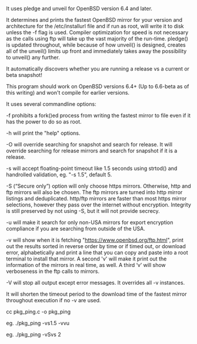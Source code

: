 It uses pledge and unveil for OpenBSD version 6.4 and later.

It determines and prints the fastest OpenBSD mirror for your version and architecture for the /etc/installurl file and if run 
as root, will write it to disk unless the -f flag is used.
Compiler optimization for speed is not necessary as the calls using ftp will take up the vast majority of the run-time. 
pledge() is updated throughout, while because of how unveil() is designed, creates all of the unveil() limits up front and
immediately takes away the possibility to unveil() any further.

It automatically discovers whether you are running a release vs a current or beta snapshot!
 
This program should work on OpenBSD versions 6.4+ (Up to 6.6-beta as of this writing) and won't compile for earlier versions.

It uses several commandline options:

-f prohibits a fork()ed process from writing the fastest mirror to file even if it has the power to do so as root.

-h will print the "help" options.

-O will override searching for snapshot and search for release. It will override searching for release mirrors and search for 
snapshot if it is a release.

-s will accept floating-point timeout like 1.5 seconds using strtod() and handrolled validation, eg. "-s 1.5", default 5.

-S (“Secure only”) option will only choose https mirrors. Otherwise, http and ftp mirrors will also be chosen. The ftp mirrors
   are turned into http mirror listings and deduplicated. http/ftp mirrors are faster than most https mirror selections, however 
   they pass over the internet without encryption. Integrity is still preserved by not using -S, but it will not provide
   secrecy.

-u will make it search for only non-USA mirrors for export encryption compliance if you are searching from outside of the USA.

-v will show when it is fetching "https://www.openbsd.org/ftp.html", print out the results sorted in reverse order by time
   or if timed out, or download error, alphabetically and print a line that you can copy and paste into a root terminal to
   install that mirror.
   A second 'v' will make it print out the information of the mirrors in real time, as well.
   A third ‘v’ will show verboseness in the ftp calls to mirrors.

-V will stop all output except error messages. It overrides all -v instances.

It will shorten the timeout period to the download time of the fastest mirror throughout execution if no -v are used.

cc pkg_ping.c -o pkg_ping

eg. ./pkg_ping -vs1.5 -vvu

eg. ./pkg_ping -vSvs 2

